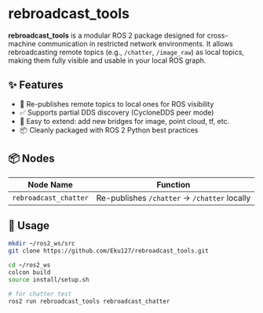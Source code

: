 # rebroadcast_tools

**rebroadcast_tools** is a modular ROS 2 package designed for cross-machine communication in restricted network environments. It allows rebroadcasting remote topics (e.g., `/chatter`, `/image_raw`) as local topics, making them fully visible and usable in your local ROS graph.

## ✨ Features

- 🔁 Re-publishes remote topics to local ones for ROS visibility
- ✅ Supports partial DDS discovery (CycloneDDS peer mode)
- 🧱 Easy to extend: add new bridges for image, point cloud, tf, etc.
- 📦 Cleanly packaged with ROS 2 Python best practices

## 📦 Nodes

| Node Name | Function |
|-----------|----------|
| `rebroadcast_chatter` | Re-publishes `/chatter` → `/chatter` locally |



## 🚀 Usage

```bash
mkdir ~/ros2_ws/src
git clone https://github.com/Eku127/rebroadcast_tools.git

cd ~/ros2_ws
colcon build
source install/setup.sh

# for chatter test
ros2 run rebroadcast_tools rebroadcast_chatter
